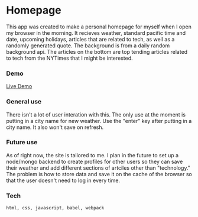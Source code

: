 # Homepage

This app was created to make a personal homepage for myself when I open my browser in the morning. It recieves weather, standard pacific time and date, upcoming holidays, articles that are related to tech, as well as a randomly generated quote. The background is from a daily random background api. The articles on the bottom are top tending articles related to tech from the NYTimes that I might be interested. 


### Demo

[Live Demo](https://brandonjoe.github.io/homepage/)


### General use

There isn't a lot of user interation with this. The only use at the moment is putting in a city name for new weather. Use the "enter" key after putting in a city name. It also won't save on refresh. 

### Future use 

As of right now, the site is tailored to me. I plan in the future to set up a node/mongo backend to create profiles for other users so they can save their weather and add different sections of artciles other than "technology." The problem is how to store data and save it on the cache of the browser so that the user doesn't need to log in every time. 

### Tech

```
html, css, javascript, babel, webpack
```
